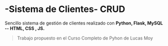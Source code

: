 # -Sistema de Clientes- CRUD 

Sencillo sistema de gestión de clientes realizado con **Python, Flask, MySQL -- HTML, CSS , JS.**

> Trabajo propuesto en el Curso Completo de Pyhon de Lucas Moy 

